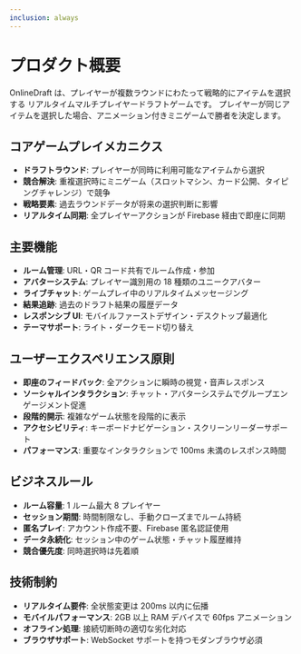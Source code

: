 ```yaml
---
inclusion: always
---
```


# プロダクト概要

OnlineDraft は、プレイヤーが複数ラウンドにわたって戦略的にアイテムを選択する
リアルタイムマルチプレイヤードラフトゲームです。
プレイヤーが同じアイテムを選択した場合、アニメーション付きミニゲームで勝者を決定します。

## コアゲームプレイメカニクス

- **ドラフトラウンド**: プレイヤーが同時に利用可能なアイテムから選択
- **競合解決**: 重複選択時にミニゲーム（スロットマシン、カード公開、タイピングチャレンジ）で競争
- **戦略要素**: 過去ラウンドデータが将来の選択判断に影響
- **リアルタイム同期**: 全プレイヤーアクションが Firebase 経由で即座に同期

## 主要機能

- **ルーム管理**: URL・QR コード共有でルーム作成・参加
- **アバターシステム**: プレイヤー識別用の 18 種類のユニークアバター
- **ライブチャット**: ゲームプレイ中のリアルタイムメッセージング
- **結果追跡**: 過去のドラフト結果の履歴データ
- **レスポンシブ UI**: モバイルファーストデザイン・デスクトップ最適化
- **テーマサポート**: ライト・ダークモード切り替え

## ユーザーエクスペリエンス原則

- **即座のフィードバック**: 全アクションに瞬時の視覚・音声レスポンス
- **ソーシャルインタラクション**: チャット・アバターシステムでグループエンゲージメント促進
- **段階的開示**: 複雑なゲーム状態を段階的に表示
- **アクセシビリティ**: キーボードナビゲーション・スクリーンリーダーサポート
- **パフォーマンス**: 重要なインタラクションで 100ms 未満のレスポンス時間

## ビジネスルール

- **ルーム容量**: 1 ルーム最大 8 プレイヤー
- **セッション期間**: 時間制限なし、手動クローズまでルーム持続
- **匿名プレイ**: アカウント作成不要、Firebase 匿名認証使用
- **データ永続化**: セッション中のゲーム状態・チャット履歴維持
- **競合優先度**: 同時選択時は先着順

## 技術制約

- **リアルタイム要件**: 全状態変更は 200ms 以内に伝播
- **モバイルパフォーマンス**: 2GB 以上 RAM デバイスで 60fps アニメーション
- **オフライン処理**: 接続切断時の適切な劣化対応
- **ブラウザサポート**: WebSocket サポートを持つモダンブラウザ必須
